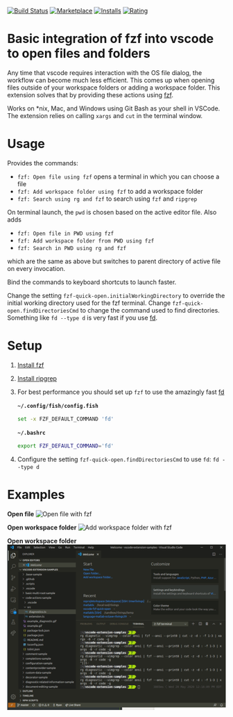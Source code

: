 [![Build Status](https://travis-ci.com/rlivings39/vscode-fzf-quick-open.svg?branch=master)](https://travis-ci.com/rlivings39/vscode-fzf-quick-open)
[![Marketplace](https://vsmarketplacebadge.apphb.com/version-short/rlivings39.fzf-quick-open.svg)](https://marketplace.visualstudio.com/items?itemName=rlivings39.fzf-quick-open)
[![Installs](https://vsmarketplacebadge.apphb.com/installs-short/rlivings39.fzf-quick-open.svg)](https://marketplace.visualstudio.com/items?itemName=rlivings39.fzf-quick-open)
[![Rating](https://vsmarketplacebadge.apphb.com/rating-short/rlivings39.fzf-quick-open.svg)](https://marketplace.visualstudio.com/items?itemName=rlivings39.fzf-quick-open&ssr=false#review-details)

# Basic integration of fzf into vscode to open files and folders
Any time that vscode requires interaction with the OS file dialog, the workflow can become much less efficient. This comes up when opening files outside of your workspace folders or adding a workspace folder. This extension solves that by providing these actions using [fzf](https://github.com/junegunn/fzf).

Works on *nix, Mac, and Windows using Git Bash as your shell in VSCode. The extension relies on calling `xargs` and `cut` in the terminal window.

# Usage
Provides the commands:

* `fzf: Open file using fzf` opens a terminal in which you can choose a file
* `fzf: Add workspace folder using fzf` to add a workspace folder
* `fzf: Search using rg and fzf` to search using `fzf` and `ripgrep`

On terminal launch, the `pwd` is chosen based on the active editor file. Also adds

* `fzf: Open file in PWD using fzf`
* `fzf: Add workspace folder from PWD using fzf`
* `fzf: Search in PWD using rg and fzf`

which are the same as above but switches to parent directory of active file on every invocation.

Bind the commands to keyboard shortcuts to launch faster.

Change the setting `fzf-quick-open.initialWorkingDirectory` to override the initial working directory used for the fzf terminal. Change `fzf-quick-open.findDirectoriesCmd` to change the command used to find directories. Something like `fd --type d` is very fast if you use [fd](https://github.com/sharkdp/fd).

# Setup

1. [Install fzf](https://github.com/junegunn/fzf)
1. [Install ripgrep](https://github.com/BurntSushi/ripgrep)
1. For best performance you should set up `fzf` to use the amazingly fast [fd](https://github.com/sharkdp/fd)

    **`~/.config/fish/config.fish`**

    ```bash
    set -x FZF_DEFAULT_COMMAND 'fd'
    ```

    **`~/.bashrc`**

    ```bash
    export FZF_DEFAULT_COMMAND='fd'
    ```

1. Configure the setting `fzf-quick-open.findDirectoriesCmd` to use `fd`: `fd --type d`

# Examples
**Open file**
![Open file with fzf](resources/fzfVscodeOpenFile.gif)

**Open workspace folder**
![Add workspace folder with fzf](resources/fzfVscodeOpenFolder.gif)

**Open workspace folder**
![Search with rg and fzf](resources/fzfVscodeRg.gif)
